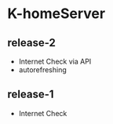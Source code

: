 # K-homeServer
## release-2
- Internet Check via API
- autorefreshing
## release-1
- Internet Check
